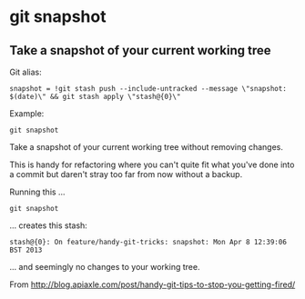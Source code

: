 # git snapshot

## Take a snapshot of your current working tree

Git alias:

```git
snapshot = !git stash push --include-untracked --message \"snapshot: $(date)\" && git stash apply \"stash@{0}\"
```

Example:

```shell
git snapshot
```

Take a snapshot of your current working tree without removing changes.

This is handy for refactoring where you can't quite fit what you've done
into a commit but daren't stray too far from now without a backup.

Running this …

```shell
git snapshot
```

… creates this stash:

```shell
stash@{0}: On feature/handy-git-tricks: snapshot: Mon Apr 8 12:39:06 BST 2013
```

… and seemingly no changes to your working tree.

From <http://blog.apiaxle.com/post/handy-git-tips-to-stop-you-getting-fired/>
